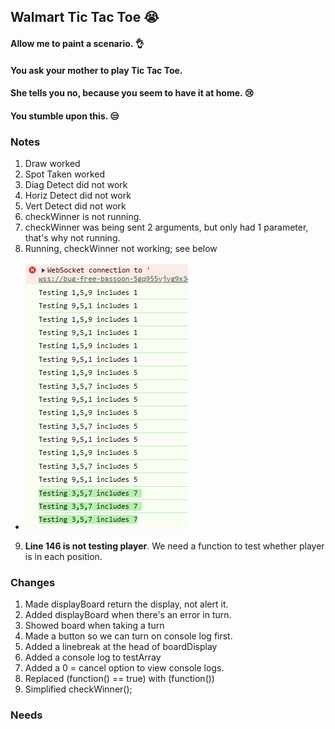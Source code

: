 ## Walmart Tic Tac Toe 😭
#### Allow me to paint a scenario. 👌
#### You ask your mother to play Tic Tac Toe.
#### She tells you no, because you seem to have it at home. 😢
#### You stumble upon this. 😒

### Notes
1. Draw worked
2. Spot Taken worked
3. Diag Detect did not work
4. Horiz Detect did not work
5. Vert Detect did not work
6. checkWinner is not running. 
7. checkWinner was being sent 2 arguments, but only had 1 parameter, that's why not running. 
8. Running, checkWinner not working; see below
* ![failed.png](/failed.png)
9. **Line 146 is not testing player**.  We need a function to test whether player is in each position. 

### Changes
1. Made displayBoard return the display, not alert it. 
2. Added displayBoard when there's an error in turn. 
3. Showed board when taking a turn
4. Made a button so we can turn on console log first.
5. Added a linebreak at the head of boardDisplay
6. Added a console log to testArray
7. Added a 0 = cancel option to view console logs. 
8. Replaced (function() == true) with (function())
9. Simplified checkWinner();

### Needs

